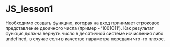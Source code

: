 # JS_lesson1
Необходимо создать функцию, которая на вход принимает строковое представление двоичного числа (пример - ‘1001011’). Как результат функция должна вернуть число в десятичной системе исчисления либо undefined, в случае если в качестве параметра передали что-то плохое.
